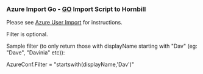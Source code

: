 ### Azure Import Go - [GO](https://golang.org/) Import Script to Hornbill

Please see [Azure User Import](https://wiki.hornbill.com/index.php/Azure_User_Import) for instructions.

Filter is optional.

Sample filter (to only return those with displayName starting with "Dav" (eg: "Dave", "Davinia" etc)):

AzureConf.Filter = "startswith(displayName,'Dav')"